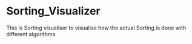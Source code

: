 # Sorting_Visualizer
This is Sorting visualiser to visualise how the actual Sorting is done with different algorithms.
